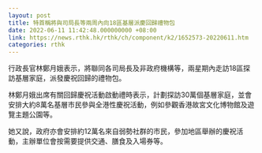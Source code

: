 ```yaml
---
layout: post
title: 特首稱將與司局長等兩周內向18區基層派慶回歸禮物包
date: 2022-06-11 11:42:48.000000000 +08:00
link: https://news.rthk.hk/rthk/ch/component/k2/1652573-20220611.htm
categories: rthk
---
```


行政長官林鄭月娥表示，將聯同各司局長及非政府機構等，兩星期內走訪18區探訪基層家庭，派發慶祝回歸的禮物包。

林鄭月娥出席有關回歸慶祝活動啟動禮時表示，計劃探訪30萬個基層家庭，並會安排大約8萬名基層巿民參與全港性慶祝活動，例如參觀香港故宮文化博物館及遊覽主題公園等。

她又說，政府亦會安排約12萬名來自弱勢社群的巿民，參加地區舉辦的慶祝活動，主辦單位會按需要提供交通、膳食及入場券等。
